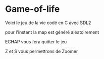 # Game-of-life

Voici le jeu de la vie codé en C avec SDL2

pour l'instant la map est généré aléatoirement 

ECHAP vous fera quitter le jeu

Z et S vous permettrons de Zoomer